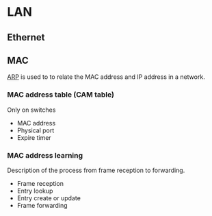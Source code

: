 # LAN

## Ethernet

## MAC

[ARP](arp.md) is used to to relate the MAC address and IP address in a network.

### MAC address table (CAM table)

Only on switches

- MAC address
- Physical port
- Expire timer

### MAC address learning

Description of the process from frame reception to forwarding.

- Frame reception
- Entry lookup
- Entry create or update
- Frame forwarding
